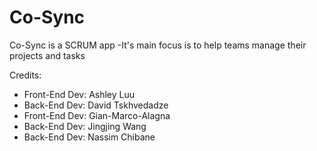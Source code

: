 # Co-Sync
Co-Sync is a SCRUM app
-It's main focus is to help teams manage their projects and tasks

Credits:
- Front-End Dev: Ashley Luu
- Back-End Dev: David Tskhvedadze
- Front-End Dev: Gian-Marco-Alagna
- Back-End Dev: Jingjing Wang
- Back-End Dev: Nassim Chibane
